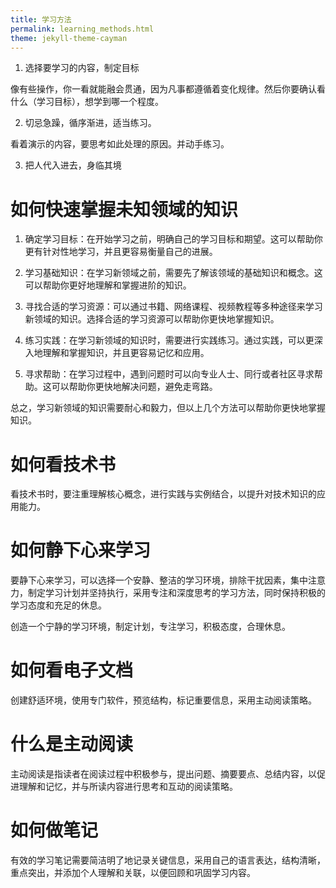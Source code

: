 ```yaml
---
title: 学习方法
permalink: learning_methods.html
theme: jekyll-theme-cayman
---
```


1. 选择要学习的内容，制定目标

像有些操作，你一看就能融会贯通，因为凡事都遵循着变化规律。然后你要确认看什么（学习目标），想学到哪一个程度。

2. 切忌急躁，循序渐进，适当练习。

看着演示的内容，要思考如此处理的原因。并动手练习。

3. 把人代入进去，身临其境

# 如何快速掌握未知领域的知识

1. 确定学习目标：在开始学习之前，明确自己的学习目标和期望。这可以帮助你更有针对性地学习，并且更容易衡量自己的进展。

2. 学习基础知识：在学习新领域之前，需要先了解该领域的基础知识和概念。这可以帮助你更好地理解和掌握进阶的知识。

3. 寻找合适的学习资源：可以通过书籍、网络课程、视频教程等多种途径来学习新领域的知识。选择合适的学习资源可以帮助你更快地掌握知识。

4. 练习实践：在学习新领域的知识时，需要进行实践练习。通过实践，可以更深入地理解和掌握知识，并且更容易记忆和应用。

5. 寻求帮助：在学习过程中，遇到问题时可以向专业人士、同行或者社区寻求帮助。这可以帮助你更快地解决问题，避免走弯路。

总之，学习新领域的知识需要耐心和毅力，但以上几个方法可以帮助你更快地掌握知识。

# 如何看技术书

看技术书时，要注重理解核心概念，进行实践与实例结合，以提升对技术知识的应用能力。

# 如何静下心来学习

要静下心来学习，可以选择一个安静、整洁的学习环境，排除干扰因素，集中注意力，制定学习计划并坚持执行，采用专注和深度思考的学习方法，同时保持积极的学习态度和充足的休息。

创造一个宁静的学习环境，制定计划，专注学习，积极态度，合理休息。

# 如何看电子文档

创建舒适环境，使用专门软件，预览结构，标记重要信息，采用主动阅读策略。

# 什么是主动阅读

主动阅读是指读者在阅读过程中积极参与，提出问题、摘要要点、总结内容，以促进理解和记忆，并与所读内容进行思考和互动的阅读策略。

# 如何做笔记

有效的学习笔记需要简洁明了地记录关键信息，采用自己的语言表达，结构清晰，重点突出，并添加个人理解和关联，以便回顾和巩固学习内容。